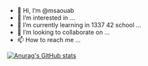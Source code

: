 -  👋 Hi, I’m @msaouab
- 👀 I’m interested in ...
- 🌱 I’m currently learning in 1337 42 school ...
- 💞️ I’m looking to collaborate on ...
- 📫 How to reach me ...

<!---
msaouab/msaouab is a ✨ special ✨ repository because its `README.md` (this file) appears on your GitHub profile.
You can click the Preview link to take a look at your changes.
--->

[![Anurag's GitHub stats](https://github-readme-stats.vercel.app/api?username=msaouab)](https://github.com/anuraghazra/github-readme-stats)
